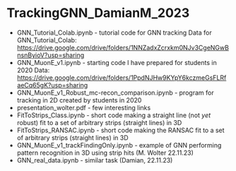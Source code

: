 # TrackingGNN_DamianM_2023

* GNN_Tutorial_Colab.ipynb - tutorial code for GNN tracking
Data for GNN_Tutorial_Colab: https://drive.google.com/drive/folders/1NNZadxZcrxkm0NJv3CgeNGwBnsnByioV?usp=sharing
* GNN_MuonE_v1.ipynb - starting code I have prepared for students in 2020
Data: https://drive.google.com/drive/folders/1PpdNJHw9KYpY6kczmeGsFLRfaeCq65gK?usp=sharing
* GNN_MuonE_v1_Robust_mc-recon_comparison.ipynb - program for tracking in 2D created by students in 2020
* presentation_wolter.pdf - few interesting links
* FitToStrips_Class.ipynb - short code making a straight line (not *yet* robust) fit to a set of arbitrary strips (straight lines) in 3D
* FitToStrips_RANSAC.ipynb - short code making the RANSAC fit to a set of arbitrary strips (straight lines) in 3D
* GNN_MuonE_v1_trackFindingOnly.ipynb - example of GNN performing pattern recognition in 3D using strip hits (M. Wolter 22.11.23)
* GNN_real_data.ipynb - similar task (Damian, 22.11.23)
